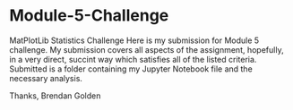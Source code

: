 # Module-5-Challenge
MatPlotLib Statistics Challenge 
Here is my submission for Module 5 challenge. My submission covers all aspects of the assignment, hopefully, in a very direct, succint way which satisfies all of the listed criteria. Submitted is a folder containing my Jupyter Notebook file and the necessary analysis. 

Thanks, 
Brendan Golden 
